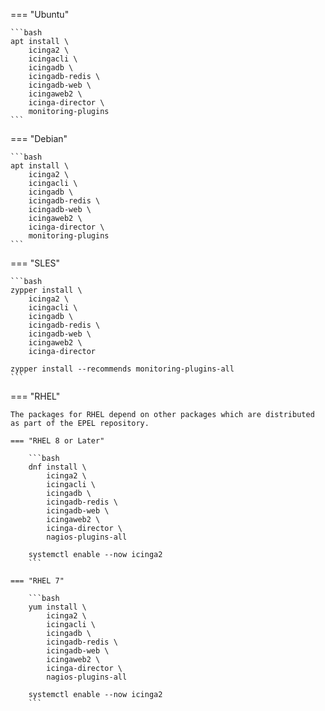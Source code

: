 === "Ubuntu"

    ```bash
    apt install \
        icinga2 \
        icingacli \
        icingadb \
        icingadb-redis \
        icingadb-web \
        icingaweb2 \
        icinga-director \
        monitoring-plugins 
    ```

=== "Debian"

    ```bash
    apt install \
        icinga2 \
        icingacli \
        icingadb \
        icingadb-redis \
        icingadb-web \
        icingaweb2 \
        icinga-director \
        monitoring-plugins
    ```

=== "SLES"

    ```bash
    zypper install \
        icinga2 \
        icingacli \
        icingadb \
        icingadb-redis \
        icingadb-web \
        icingaweb2 \
        icinga-director
        
    zypper install --recommends monitoring-plugins-all
    ```

=== "RHEL"

    The packages for RHEL depend on other packages which are distributed as part of the EPEL repository.

    === "RHEL 8 or Later"

        ```bash
        dnf install \
            icinga2 \
            icingacli \
            icingadb \
            icingadb-redis \
            icingadb-web \
            icingaweb2 \
            icinga-director \
            nagios-plugins-all

        systemctl enable --now icinga2
        ```

    === "RHEL 7"

        ```bash
        yum install \
            icinga2 \
            icingacli \
            icingadb \
            icingadb-redis \
            icingadb-web \
            icingaweb2 \
            icinga-director \
            nagios-plugins-all

        systemctl enable --now icinga2
        ```